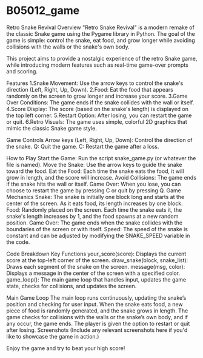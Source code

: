 # B05012_game
Retro Snake Revival
Overview
"Retro Snake Revival" is a modern remake of the classic Snake game using the Pygame library in Python. The goal of the game is simple: control the snake, eat food, and grow longer while avoiding collisions with the walls or the snake's own body.

This project aims to provide a nostalgic experience of the retro Snake game, while introducing modern features such as real-time game-over prompts and scoring.

Features
1.Snake Movement: Use the arrow keys to control the snake's direction (Left, Right, Up, Down).
2.Food: Eat the food that appears randomly on the screen to grow longer and increase your score.
3.Game Over Conditions: The game ends if the snake collides with the wall or itself.
4.Score Display: The score (based on the snake's length) is displayed on the top left corner.
5.Restart Option: After losing, you can restart the game or quit.
6.Retro Visuals: The game uses simple, colorful 2D graphics that mimic the classic Snake game style.

Game Controls
Arrow keys (Left, Right, Up, Down): Control the direction of the snake.
Q: Quit the game.
C: Restart the game after a loss.

How to Play
Start the Game: Run the script snake_game.py (or whatever the file is named).
Move the Snake: Use the arrow keys to guide the snake toward the food.
Eat the Food: Each time the snake eats the food, it will grow in length, and the score will increase.
Avoid Collisions: The game ends if the snake hits the wall or itself.
Game Over: When you lose, you can choose to restart the game by pressing C or quit by pressing Q.
Game Mechanics
Snake: The snake is initially one block long and starts at the center of the screen. As it eats food, its length increases by one block.
Food: Randomly placed on the screen. Each time the snake eats it, the snake's length increases by 1, and the food spawns at a new random position.
Game Over: The game ends when the snake collides with the boundaries of the screen or with itself.
Speed: The speed of the snake is constant and can be adjusted by modifying the SNAKE_SPEED variable in the code.

Code Breakdown
Key Functions
your_score(score): Displays the current score at the top-left corner of the screen.
draw_snake(block, snake_list): Draws each segment of the snake on the screen.
message(msg, color): Displays a message in the center of the screen with a specified color.
game_loop(): The main game loop that handles input, updates the game state, checks for collisions, and updates the screen.

Main Game Loop
The main loop runs continuously, updating the snake’s position and checking for user input.
When the snake eats food, a new piece of food is randomly generated, and the snake grows in length.
The game checks for collisions with the walls or the snake’s own body, and if any occur, the game ends.
The player is given the option to restart or quit after losing.
Screenshots
(Include any relevant screenshots here if you'd like to showcase the game in action.)

Enjoy the game and try to beat your high score!
